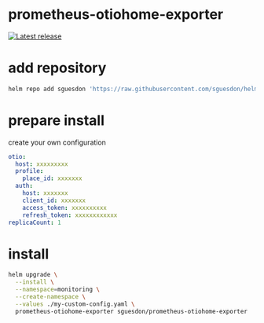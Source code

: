 # prometheus-otiohome-exporter

[![Latest release](https://img.shields.io/badge/dynamic/json.svg?label=Latest%20release&url=https://sguesdon.github.io/helm-charts/index.json&query=$[%27prometheus-otiohome-exporter%27].latest&logo=helm&logoColor=white)](https://sguesdon.github.io/helm-chart#prometheus-otiohome-release)

# add repository

```sh
helm repo add sguesdon 'https://raw.githubusercontent.com/sguesdon/helm-charts/gh-pages/'
```

# prepare install

create your own configuration

```yaml
otio:
  host: xxxxxxxxx
  profile:
    place_id: xxxxxxx
  auth:
    host: xxxxxxx
    client_id: xxxxxxx
    access_token: xxxxxxxxxx
    refresh_token: xxxxxxxxxxxx
replicaCount: 1
```

# install

```sh
helm upgrade \
  --install \
  --namespace=monitoring \
  --create-namespace \
  --values ./my-custom-config.yaml \
  prometheus-otiohome-exporter sguesdon/prometheus-otiohome-exporter
```
